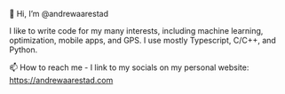 👋 Hi, I’m @andrewaarestad

I like to write code for my many interests, including machine learning, optimization, mobile apps, and GPS.  I use mostly Typescript, C/C++, and Python.

📫 How to reach me - I link to my socials on my personal website: https://andrewaarestad.com

<!---
andrewaarestad/andrewaarestad is a ✨ special ✨ repository because its `README.md` (this file) appears on your GitHub profile.
You can click the Preview link to take a look at your changes.
--->
